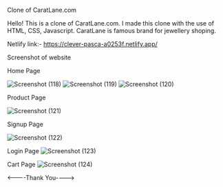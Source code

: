 Clone of CaratLane.com

Hello! This is a clone of CaratLane.com. I made this clone with the use of HTML, CSS, Javascript. CaratLane is famous brand for jewellery shoping.



Netlify link:- https://clever-pasca-a0253f.netlify.app/


Screenshot of website


Home Page

![Screenshot (118)](https://user-images.githubusercontent.com/115460698/213988658-832494bd-c7db-4614-b06e-f6a4c54692f5.png)
![Screenshot (119)](https://user-images.githubusercontent.com/115460698/213988715-9cb4e697-2b7d-45ed-b507-8a98c1b99e50.png)
![Screenshot (120)](https://user-images.githubusercontent.com/115460698/213988727-60989258-3e45-4598-9c9e-7edb2ba7ff8c.png)


Product Page

![Screenshot (121)](https://user-images.githubusercontent.com/115460698/213988760-7bda0acf-eb4e-4f6f-ba4a-472f8211b3ae.png)

Signup Page

![Screenshot (122)](https://user-images.githubusercontent.com/115460698/213988843-3182ac10-48aa-4a18-9f2e-2f6e83991da0.png)

Login Page
![Screenshot (123)](https://user-images.githubusercontent.com/115460698/213988895-6eea5442-b0b4-4312-b68f-8073d8c66e77.png)

Cart Page
![Screenshot (124)](https://user-images.githubusercontent.com/115460698/213988920-04ddb438-f787-40f8-a836-c74e07b5ed20.png)


<----Thank You---->
